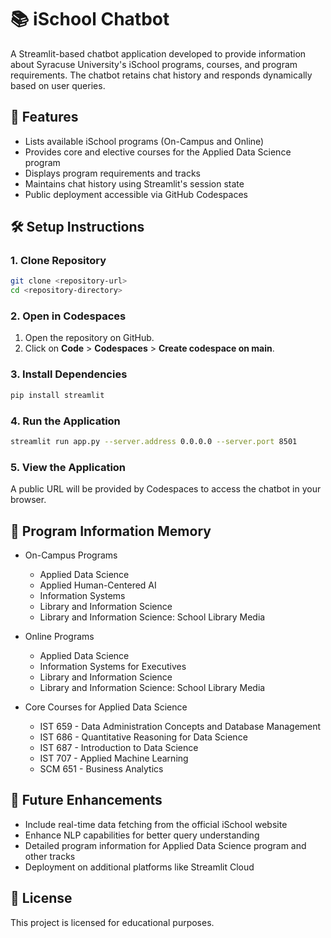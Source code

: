 # 📚 iSchool Chatbot

A Streamlit-based chatbot application developed to provide information about Syracuse University's iSchool programs, courses, and program requirements. The chatbot retains chat history and responds dynamically based on user queries.

## 🚀 Features

- Lists available iSchool programs (On-Campus and Online)
- Provides core and elective courses for the Applied Data Science program
- Displays program requirements and tracks
- Maintains chat history using Streamlit's session state
- Public deployment accessible via GitHub Codespaces

## 🛠️ Setup Instructions

### 1. Clone Repository
```bash
git clone <repository-url>
cd <repository-directory>
```

### 2. Open in Codespaces
1. Open the repository on GitHub.
2. Click on **Code** > **Codespaces** > **Create codespace on main**.

### 3. Install Dependencies
```bash
pip install streamlit
```

### 4. Run the Application
```bash
streamlit run app.py --server.address 0.0.0.0 --server.port 8501
```

### 5. View the Application
A public URL will be provided by Codespaces to access the chatbot in your browser.

## 📝 Program Information Memory
- On-Campus Programs
  - Applied Data Science
  - Applied Human-Centered AI
  - Information Systems
  - Library and Information Science
  - Library and Information Science: School Library Media

- Online Programs
  - Applied Data Science
  - Information Systems for Executives
  - Library and Information Science
  - Library and Information Science: School Library Media

- Core Courses for Applied Data Science
  - IST 659 - Data Administration Concepts and Database Management
  - IST 686 - Quantitative Reasoning for Data Science
  - IST 687 - Introduction to Data Science
  - IST 707 - Applied Machine Learning
  - SCM 651 - Business Analytics

## 🌟 Future Enhancements
- Include real-time data fetching from the official iSchool website
- Enhance NLP capabilities for better query understanding
- Detailed program information for Applied Data Science program and other tracks
- Deployment on additional platforms like Streamlit Cloud

## 📄 License

This project is licensed for educational purposes.

